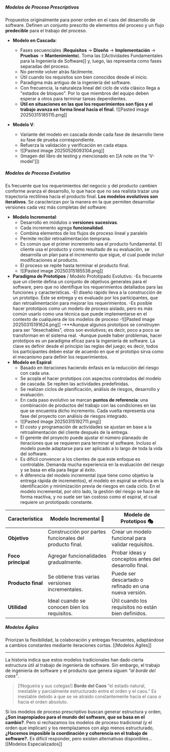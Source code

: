 ##### **Modelos de Proceso Prescriptivos**
Propuestos originalmente para poner orden en el caos del desarrollo de software. Definen un conjunto prescrito de elementos del proceso y un flujo **predecible** para el trabajo del proceso.

- **Modelo en Cascada**:
    - Fases secuenciales (**Requisitos** → **Diseño** → **Implementación** → **Pruebas** → **Mantenimiento**). Toma las [[Actividades Fundamentales para la Ingeniería de Software]] y, luego, las representa como fases separadas del proceso.
    - No permite volver atrás fácilmente.
    - Útil cuando los requisitos son bien conocidos desde el inicio.
    - Paradigma más antiguo de la ingeniería del software.
    - Con frecuencia, la naturaleza lineal del ciclo de vida clásico llega a "estados de bloqueo". Por lo que miembros del equipo deben esperar a otros para terminar tareas dependientes.
    - **Útil en situaciones en las que los requerimientos son fijos y el trabajo avanza en forma lineal hacia el final.**
    ![[Pasted image 20250315185115.png]]
- **Modelo V**:
    
    - Variante del modelo en cascada donde cada fase de desarrollo tiene su fase de prueba correspondiente.
    - Refuerza la validación y verificación en cada etapa. 
    - ![[Pasted image 20250526093104.png]]
    - (Imagen del libro de testing y mencionado en [[A note on the 'V-model']])
##### **Modelos de Proceso Evolutivo**
Es frecuente que los requerimientos del negocio y del producto cambien conforme avanza el desarrollo, lo que hace que no sea realista trazar una trayectoria rectilínea hacia el producto final.
**Los modelos evolutivos son iterativos**. Se caracterizan por la manera en la que permiten desarrollar versiones cada vez más completas del software:

- **Modelo Incremental**:
    - Desarrollo en módulos o **versiones** **sucesivas**.
    - Cada incremento agrega **funcionalidad**.
    - Combina elementos de los flujos de proceso lineal y paralelo
    - Permite recibir retroalimentación temprana.
    - Es común que el primer incremento sea el producto fundamental. El cliente usa el producto y como resultado de su evaluación, se desarrolla un plan para el incremento que sigue, el cual puede incluir modificaciones al producto.
    - El proceso se repite hasta terminar el producto final.
    - ![[Pasted image 20250315185538.png]]
- **Paradigma de Prototipos** / Modelo Prototipado Evolutivo:
		-Es frecuente que un cliente defina un conjunto de objetivos generales para el software, pero que no identifique los requerimientos detallados para las funciones y características. 
		-El diseño rápido lleva a la construcción de un prototipo. Éste se entrega y es evaluado por los participantes, que dan retroalimentación para mejorar los requerimientos. 
		-Es posible hacer prototipos como un modelo de proceso aislado, pero es más común usarlo como una técnica que puede implementarse en el contexto de cualquiera de los modelos de proceso
		-![[Pasted image 20250315191624.png]]
	 -***Aunque algunos prototipos se construyen para ser “desechables”, otros son evolutivos; es decir, poco a poco se transforman en el sistema real. 
	 -Aunque puede haber problemas, hacer prototipos es un paradigma eficaz para la ingeniería de software. La clave es definir desde el principio las reglas del juego; es decir, todos los participantes deben estar de acuerdo en que el prototipo sirva como el mecanismo para definir los requerimientos. 
- **Modelo en Espiral**:
    - Basado en iteraciones haciendo énfasis en la reducción del riesgo con cada una.
    - Se acopla el hacer prototipos con aspectos controlados del modelo de cascada. Se repiten las actividades predefinidas.
    - Se realizan ciclos de planificación, análisis de riesgos, desarrollo y evaluación.
    - En cada paso evolutivo se marcan **puntos de referencia**: una combinación de productos del trabajo con las condiciones en las que se encuentra dicho incremento. Cada vuelta representa una fase del proyecto con análisis de riesgos integrado.
    - ![[Pasted image 20250315192711.png]]
    - El costo y programación de actividades se ajustan en base a la retroalimentación del cliente después de la entrega.
    - El gerente del proyecto puede ajustar el número planeado de iteraciones que se requieren para terminar el software. Incluso el modelo puede adaptarse para ser aplicado a lo largo de toda la vida del software.
    - Es difícil convencer a los clientes de que este enfoque es controlable. Demanda mucha experiencia en la evaluación del riesgo y se basa en ella para llegar al éxito.
    - A diferencia del modelo incremental (que tiene como objetivo la entrega rápida de incrementos), el modelo en espiral se enfoca en la identificación y minimización previa de riesgos en cada ciclo. En el modelo incremental, por otro lado, la gestión del riesgo se hace de forma reactiva, y no suele ser tan costoso como el espiral, el cual requiere un prototipado constante.

| Característica     | Modelo Incremental 🚀                                   | Modelo de Prototipos 🎭                               |
| ------------------ | ------------------------------------------------------- | ----------------------------------------------------- |
| **Objetivo**       | Construcción por partes funcionales del producto final. | Crear un modelo funcional para validar requisitos.    |
| **Foco principal** | Agregar funcionalidades gradualmente.                   | Probar ideas y conceptos antes del desarrollo final.  |
| **Producto final** | Se obtiene tras varias versiones incrementales.         | Puede ser descartado o refinado en una nueva versión. |
| **Utilidad**       | Ideal cuando se conocen bien los requisitos.            | Útil cuando los requisitos no están bien definidos.   |
##### **Modelos Ágiles**
Priorizan la flexibilidad, la colaboración y entregas frecuentes, adaptándose a cambios constantes mediante iteraciones cortas.
[[Modelos Ágiles]]

********************************************

La historia indica que estos modelos tradicionales han dado cierta estructura útil al trabajo de ingeniería de software. Sin embargo, el trabajo de ingeniería de software y el producto que genera siguen *“al borde del caos”*.

> [!Nogueira y sus colegas!]
> **Borde del Caos** “el estado natural, inestable y parcialmente estructurado entre el orden y el caos.” Es inestable debido a que se ve atraído constantemente hacia el caos o hacia el orden absoluto.

Si los modelos de proceso prescriptivo buscan generar estructura y orden, **¿Son inapropiados para el mundo del software, que se basa en el cambio?**. Pero si rechazamos los modelos de proceso tradicional (y el orden que implican) y los reemplazamos con algo menos estructurado, **¿Hacemos imposible la coordinación y coherencia en el trabajo de software?.**
Es difícil responder, pero existen alternativas disponibles...
 [[Modelos Especializados]]

